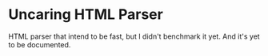 # Uncaring HTML Parser

HTML parser that intend to be fast, but I didn't benchmark it yet. And it's yet
to be documented.
